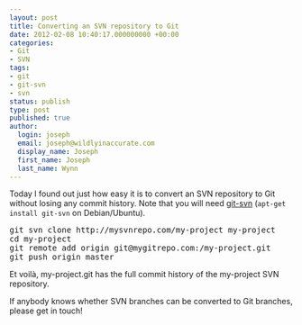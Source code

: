 ```yaml
---
layout: post
title: Converting an SVN repository to Git
date: 2012-02-08 10:40:17.000000000 +00:00
categories:
- Git
- SVN
tags:
- git
- git-svn
- svn
status: publish
type: post
published: true
author:
  login: joseph
  email: joseph@wildlyinaccurate.com
  display_name: Joseph
  first_name: Joseph
  last_name: Wynn
---
```

<p>Today I found out just how easy it is to convert an SVN repository to Git without losing any commit history. Note that you will need <a href="http://schacon.github.com/git/git-svn.html">git-svn</a> (<code>apt-get install git-svn</code> on Debian/Ubuntu).</p>
<pre class="no-highlight">git svn clone http://mysvnrepo.com/my-project my-project
cd my-project
git remote add origin git@mygitrepo.com:/my-project.git
git push origin master</pre>
<p>Et voilà, my-project.git has the full commit history of the my-project SVN repository.</p>
<p>If anybody knows whether SVN branches can be converted to Git branches, please get in touch!</p>
